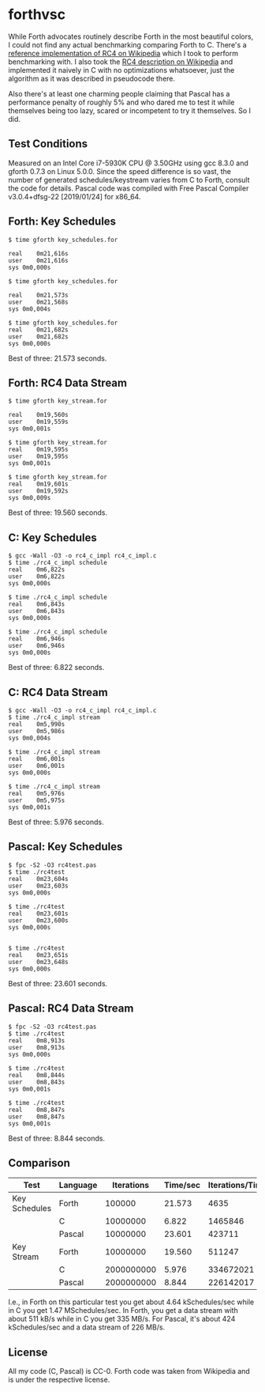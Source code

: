 # forthvsc
While Forth advocates routinely describe Forth in the most beautiful colors, I
could not find any actual benchmarking comparing Forth to C. There's a
[reference implementation of RC4 on Wikipedia](https://en.wikipedia.org/wiki/Forth_(programming_language)#A_complete_RC4_cipher_program)
which I took to perform benchmarking with. I also took the
[RC4 description on Wikipedia](https://en.wikipedia.org/wiki/RC4#Key-scheduling_algorithm_(KSA))
and implemented it naively in C with no optimizations whatsoever, just the
algorithm as it was described in pseudocode there.

Also there's at least one charming people claiming that Pascal has a
performance penalty of roughly 5% and who dared me to test it while themselves
being too lazy, scared or incompetent to try it themselves. So I did.

## Test Conditions
Measured on an Intel Core i7-5930K CPU @ 3.50GHz using gcc 8.3.0 and gforth
0.7.3 on Linux 5.0.0. Since the speed difference is so vast, the number of
generated schedules/keystream varies from C to Forth, consult the code for
details. Pascal code was compiled with Free Pascal Compiler v3.0.4+dfsg-22
[2019/01/24] for x86_64.

## Forth: Key Schedules
```
$ time gforth key_schedules.for

real	0m21,616s
user	0m21,616s
sys	0m0,000s

$ time gforth key_schedules.for

real	0m21,573s
user	0m21,568s
sys	0m0,004s

$ time gforth key_schedules.for
real	0m21,682s
user	0m21,682s
sys	0m0,000s
```
Best of three: 21.573 seconds.

## Forth: RC4 Data Stream
```
$ time gforth key_stream.for

real	0m19,560s
user	0m19,559s
sys	0m0,001s

$ time gforth key_stream.for
real	0m19,595s
user	0m19,595s
sys	0m0,001s

$ time gforth key_stream.for
real	0m19,601s
user	0m19,592s
sys	0m0,009s
```

Best of three: 19.560 seconds.

## C: Key Schedules
```
$ gcc -Wall -O3 -o rc4_c_impl rc4_c_impl.c
$ time ./rc4_c_impl schedule
real	0m6,822s
user	0m6,822s
sys	0m0,000s

$ time ./rc4_c_impl schedule
real	0m6,843s
user	0m6,843s
sys	0m0,000s

$ time ./rc4_c_impl schedule
real	0m6,946s
user	0m6,946s
sys	0m0,000s
```

Best of three: 6.822 seconds.

## C: RC4 Data Stream
```
$ gcc -Wall -O3 -o rc4_c_impl rc4_c_impl.c
$ time ./rc4_c_impl stream
real	0m5,990s
user	0m5,986s
sys	0m0,004s

$ time ./rc4_c_impl stream
real	0m6,001s
user	0m6,001s
sys	0m0,000s

$ time ./rc4_c_impl stream
real	0m5,976s
user	0m5,975s
sys	0m0,001s
```

Best of three: 5.976 seconds.

## Pascal: Key Schedules
```
$ fpc -S2 -O3 rc4test.pas
$ time ./rc4test
real	0m23,604s
user	0m23,603s
sys	0m0,000s

$ time ./rc4test
real	0m23,601s
user	0m23,600s
sys	0m0,000s


$ time ./rc4test
real	0m23,651s
user	0m23,648s
sys	0m0,000s
```

Best of three: 23.601 seconds.

## Pascal: RC4 Data Stream
```
$ fpc -S2 -O3 rc4test.pas
$ time ./rc4test
real	0m8,913s
user	0m8,913s
sys	0m0,000s

$ time ./rc4test
real	0m8,844s
user	0m8,843s
sys	0m0,001s

$ time ./rc4test
real	0m8,847s
user	0m8,847s
sys	0m0,001s
```

Best of three: 8.844 seconds.

## Comparison

| Test          | Language | Iterations | Time/sec  | Iterations/Time | Factor | Factor  |
| --- | --- | --- | --- | --- | --- | --- |
| Key Schedules | Forth    | 100000     | 21.573    | 4635            | 1      | 1 / 91  |
|               | C        | 10000000   | 6.822     | 1465846		  | 316    | 3.46    |
|               | Pascal   | 10000000   | 23.601    | 423711		  | 91     | 1       |
| Key Stream    | Forth    | 10000000   | 19.560    | 511247          | 1      | 1 / 442 |
|               | C        | 2000000000 | 5.976     | 334672021       | 655    | 1.48    |
|               | Pascal   | 2000000000 | 8.844     | 226142017       | 442    | 1       |

I.e., in Forth on this particular test you get about 4.64 kSchedules/sec while
in C you get 1.47 MSchedules/sec. In Forth, you get a data stream with about
511 kB/s while in C you get 335 MB/s. For Pascal, it's about 424 kSchedules/sec
and a data stream of 226 MB/s.

## License
All my code (C, Pascal) is CC-0. Forth code was taken from Wikipedia and is
under the respective license.
